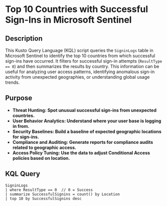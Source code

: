 # Top 10 Countries with Successful Sign-Ins in Microsoft Sentinel

## Description

This Kusto Query Language (KQL) script queries the `SigninLogs` table in Microsoft Sentinel to identify the top 10 countries from which successful sign-ins have occurred. It filters for successful sign-in attempts (`ResultType == 0`) and then summarizes the results by country. This information can be useful for analyzing user access patterns, identifying anomalous sign-in activity from unexpected geographies, or understanding global usage trends.

## Purpose

- **Threat Hunting: Spot unusual successful sign-ins from unexpected countries.**
- **User Behavior Analytics: Understand where your user base is logging in from.**
- **Security Baselines: Build a baseline of expected geographic locations for sign-ins.**
- **Compliance and Auditing: Generate reports for compliance audits related to geographic access.**
- **Access Policy Tuning: Use the data to adjust Conditional Access policies based on location.**
  
## KQL Query

```kusto
SigninLogs
| where ResultType == 0  // 0 = Success
| summarize SuccessfulSignins = count() by Location
| top 10 by SuccessfulSignins desc


